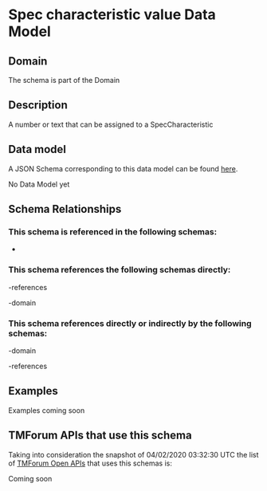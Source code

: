# Spec characteristic value Data Model

## Domain

The  schema is part of the  Domain

## Description

A number or text that can be assigned to a SpecCharacteristic

## Data model

A JSON Schema corresponding to this data model can be found
[here](https://github.com/tmforum-rand/schemas/blob/candidates/Common/SpecCharacteristicValue.schema.json).

No Data Model yet

## Schema Relationships

### This schema is referenced in the following schemas:

-

### This schema references the following schemas directly:

-references

-domain

### This schema references directly or indirectly by the following schemas:

-domain

-references



## Examples

Examples coming soon

## TMForum APIs that use this schema

Taking into consideration the snapshot of 04/02/2020 03:32:30 UTC the list of [TMForum Open APIs](https://www.tmforum.org/open-apis/) that uses this schemas is:

Coming soon